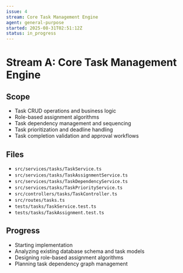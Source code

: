 ```yaml
---
issue: 4
stream: Core Task Management Engine
agent: general-purpose
started: 2025-08-31T02:51:12Z
status: in_progress
---
```


# Stream A: Core Task Management Engine

## Scope
- Task CRUD operations and business logic
- Role-based assignment algorithms
- Task dependency management and sequencing
- Task prioritization and deadline handling
- Task completion validation and approval workflows

## Files
- `src/services/tasks/TaskService.ts`
- `src/services/tasks/TaskAssignmentService.ts`
- `src/services/tasks/TaskDependencyService.ts`
- `src/services/tasks/TaskPriorityService.ts`
- `src/controllers/tasks/TaskController.ts`
- `src/routes/tasks.ts`
- `tests/tasks/TaskService.test.ts`
- `tests/tasks/TaskAssignment.test.ts`

## Progress
- Starting implementation
- Analyzing existing database schema and task models
- Designing role-based assignment algorithms
- Planning task dependency graph management